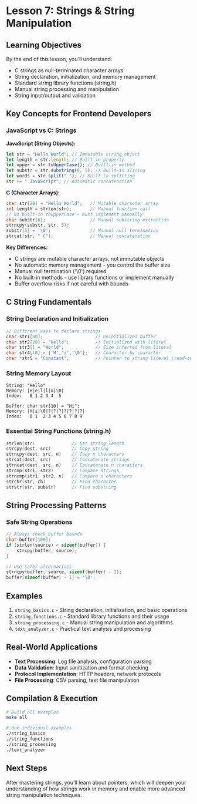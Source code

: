 # Lesson 7: Strings & String Manipulation

## Learning Objectives

By the end of this lesson, you'll understand:

- C strings as null-terminated character arrays
- String declaration, initialization, and memory management
- Standard string library functions (string.h)
- Manual string processing and manipulation
- String input/output and validation

## Key Concepts for Frontend Developers

### JavaScript vs C: Strings

**JavaScript (String Objects):**

```javascript
let str = "Hello World"; // Immutable string object
let length = str.length; // Built-in property
let upper = str.toUpperCase(); // Built-in method
let substr = str.substring(0, 5); // Built-in slicing
let words = str.split(" "); // Built-in splitting
str += " JavaScript"; // Automatic concatenation
```

**C (Character Arrays):**

```c
char str[20] = "Hello World";   // Mutable character array
int length = strlen(str);       // Manual function call
// No built-in toUpperCase - must implement manually
char substr[6];                 // Manual substring extraction
strncpy(substr, str, 5);
substr[5] = '\0';               // Manual null termination
strcat(str, " C");              // Manual concatenation
```

**Key Differences:**

- C strings are mutable character arrays, not immutable objects
- No automatic memory management - you control the buffer size
- Manual null termination ('\0') required
- No built-in methods - use library functions or implement manually
- Buffer overflow risks if not careful with bounds

## C String Fundamentals

### String Declaration and Initialization

```c
// Different ways to declare strings
char str1[50];                    // Uninitialized buffer
char str2[20] = "Hello";          // Initialized with literal
char str3[] = "World";            // Size inferred from literal
char str4[10] = {'H','i','\0'};   // Character by character
char *str5 = "Constant";          // Pointer to string literal (read-only)
```

### String Memory Layout

```
String: "Hello"
Memory: |H|e|l|l|o|\0|
Index:   0 1 2 3 4  5

Buffer: char str[10] = "Hi";
Memory: |H|i|\0|?|?|?|?|?|?|?|
Index:   0 1  2 3 4 5 6 7 8 9
```

### Essential String Functions (string.h)

```c
strlen(str)              // Get string length
strcpy(dest, src)        // Copy string
strncpy(dest, src, n)    // Copy n characters
strcat(dest, src)        // Concatenate strings
strncat(dest, src, n)    // Concatenate n characters
strcmp(str1, str2)       // Compare strings
strncmp(str1, str2, n)   // Compare n characters
strchr(str, ch)          // Find character
strstr(str, substr)      // Find substring
```

## String Processing Patterns

### Safe String Operations

```c
// Always check buffer bounds
char buffer[100];
if (strlen(source) < sizeof(buffer)) {
    strcpy(buffer, source);
}

// Use safer alternatives
strncpy(buffer, source, sizeof(buffer) - 1);
buffer[sizeof(buffer) - 1] = '\0';
```

## Examples

1. `string_basics.c` - String declaration, initialization, and basic operations
2. `string_functions.c` - Standard library functions and their usage
3. `string_processing.c` - Manual string manipulation and algorithms
4. `text_analyzer.c` - Practical text analysis and processing

## Real-World Applications

- **Text Processing**: Log file analysis, configuration parsing
- **Data Validation**: Input sanitization and format checking
- **Protocol Implementation**: HTTP headers, network protocols
- **File Processing**: CSV parsing, text file manipulation

## Compilation & Execution

```bash
# Build all examples
make all

# Run individual examples
./string_basics
./string_functions
./string_processing
./text_analyzer
```

## Next Steps

After mastering strings, you'll learn about pointers, which will deepen your understanding of how strings work in memory and enable more advanced string manipulation techniques.
